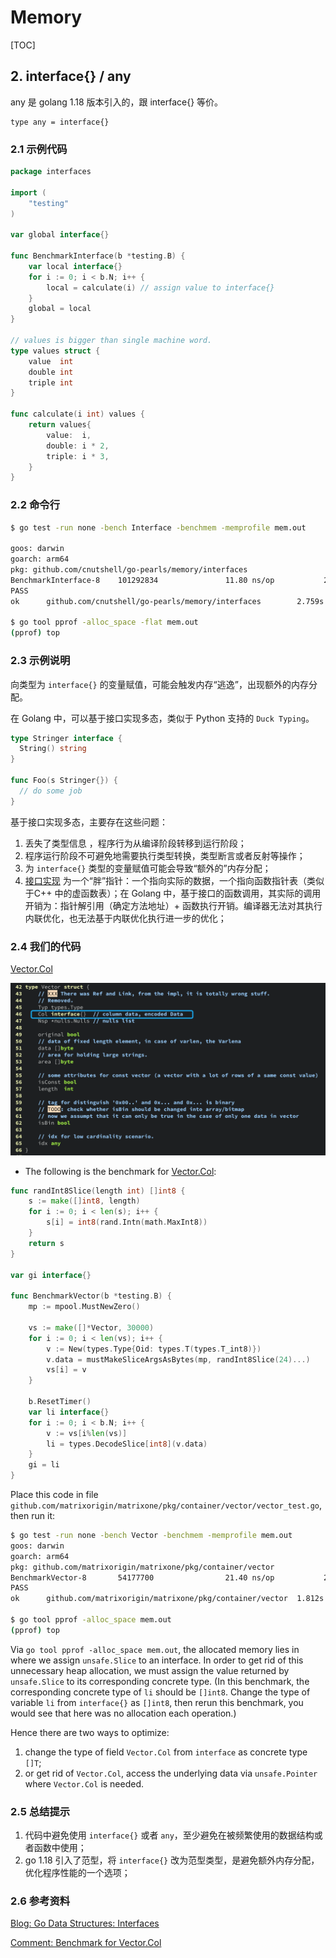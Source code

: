 # Memory

[TOC]

## 2. interface{} / any
any 是 golang 1.18 版本引入的，跟 interface{} 等价。

```
type any = interface{}
```

### 2.1 示例代码

```go
package interfaces

import (
	"testing"
)

var global interface{}

func BenchmarkInterface(b *testing.B) {
	var local interface{}
	for i := 0; i < b.N; i++ {
		local = calculate(i) // assign value to interface{}
	}
	global = local
}

// values is bigger than single machine word.
type values struct {
	value  int
	double int
	triple int
}

func calculate(i int) values {
	return values{
		value:  i,
		double: i * 2,
		triple: i * 3,
	}
}
```

### 2.2 命令行

```bash
$ go test -run none -bench Interface -benchmem -memprofile mem.out

goos: darwin
goarch: arm64
pkg: github.com/cnutshell/go-pearls/memory/interfaces
BenchmarkInterface-8    101292834               11.80 ns/op           24 B/op          1 allocs/op
PASS
ok      github.com/cnutshell/go-pearls/memory/interfaces        2.759s

$ go tool pprof -alloc_space -flat mem.out
(pprof) top 
```

### 2.3 示例说明

向类型为 `interface{}` 的变量赋值，可能会触发内存“逃逸”，出现额外的内存分配。

在 Golang 中，可以基于接口实现多态，类似于 Python 支持的 `Duck Typing`。

```go
type Stringer interface {
  String() string
}

func Foo(s Stringer{}) {
  // do some job
}
```

基于接口实现多态，主要存在这些问题：

1. 丢失了类型信息 ，程序行为从编译阶段转移到运行阶段；
2. 程序运行阶段不可避免地需要执行类型转换，类型断言或者反射等操作；
3. 为 `interface{}` 类型的变量赋值可能会导致“额外的”内存分配；
3. [接口实现](https://github.com/golang/go/blob/3fc8ed2543091693eca514b363fcdbbe5c7f2916/src/runtime/runtime2.go#L202) 为一个“胖”指针：一个指向实际的数据，一个指向函数指针表（类似于C++ 中的虚函数表）；在 Golang 中，基于接口的函数调用，其实际的调用开销为：指针解引用（确定方法地址）+ 函数执行开销。编译器无法对其执行内联优化，也无法基于内联优化执行进一步的优化；

### 2.4 我们的代码

[Vector.Col](https://github.com/matrixorigin/matrixone/blob/9a3b0a2bc7a44092d06f42d2dc16ba55d22a9b5c/pkg/container/vector/vector.go#L46)

![image-20230206152904810](../../docs/image-20230206152904810.png)

- The following is the benchmark for [Vector.Col](https://github.com/matrixorigin/matrixone/blob/56bc90513f2d5dfeb21c3ecbb75c286507d58401/pkg/container/vector/vector.go#L44):

```go
func randInt8Slice(length int) []int8 {
    s := make([]int8, length)
    for i := 0; i < len(s); i++ {
        s[i] = int8(rand.Intn(math.MaxInt8))
    }
    return s
}

var gi interface{}

func BenchmarkVector(b *testing.B) {
    mp := mpool.MustNewZero()

    vs := make([]*Vector, 30000)
    for i := 0; i < len(vs); i++ {
        v := New(types.Type{Oid: types.T(types.T_int8)})
        v.data = mustMakeSliceArgsAsBytes(mp, randInt8Slice(24)...)
        vs[i] = v
    }

    b.ResetTimer()
    var li interface{}
    for i := 0; i < b.N; i++ {
        v := vs[i%len(vs)]
        li = types.DecodeSlice[int8](v.data)
    }
    gi = li
}
```

Place this code in file `github.com/matrixorigin/matrixone/pkg/container/vector/vector_test.go`, then run it:

```bash
$ go test -run none -bench Vector -benchmem -memprofile mem.out
goos: darwin
goarch: arm64
pkg: github.com/matrixorigin/matrixone/pkg/container/vector
BenchmarkVector-8       54177700                21.40 ns/op           24 B/op          1 allocs/op
PASS
ok      github.com/matrixorigin/matrixone/pkg/container/vector  1.812s

$ go tool pprof -alloc_space mem.out
(pprof) top
```

Via `go tool pprof -alloc_space mem.out`, the allocated memory lies in where we assign `unsafe.Slice` to an interface. In order to get rid of this unnecessary heap allocation, we must assign the value returned by `unsafe.Slice` to its corresponding concrete type. (In this benchmark, the corresponding concrete type of `li` should be `[]int8`. Change the type of variable `li` from `interface{}` as `[]int8`, then rerun this benchmark, you would see that here was no allocation each operation.)

Hence there are two ways to optimize:

1. change the type of field `Vector.Col` from `interface` as concrete type `[]T`;
2. or get rid of `Vector.Col`, access the underlying data via `unsafe.Pointer` where `Vector.Col` is needed.

### 2.5 总结提示

1. 代码中避免使用 `interface{}` 或者 `any`，至少避免在被频繁使用的数据结构或者函数中使用；
2. go 1.18 引入了范型，将 `interface{}` 改为范型类型，是避免额外内存分配，优化程序性能的一个选项；

### 2.6 参考资料

[Blog: Go Data Structures: Interfaces](https://research.swtch.com/interfaces)

[Comment: Benchmark for Vector.Col](https://github.com/matrixorigin/matrixone/issues/6820#issuecomment-1324519061)

